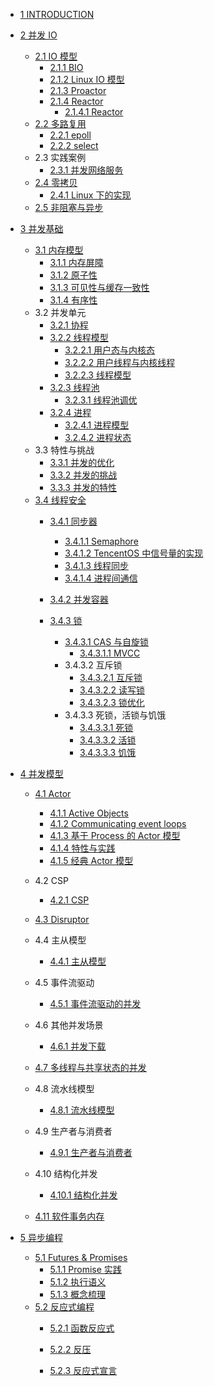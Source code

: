   - [1 INTRODUCTION](/INTRODUCTION.md)
  - [2 并发 IO](/并发%20IO/README.md)
    - [2.1 IO 模型](/并发%20IO/IO%20模型/README.md)
      - [2.1.1 BIO](/并发%20IO/IO%20模型/BIO.md)
      - [2.1.2 Linux IO 模型](/并发%20IO/IO%20模型/Linux%20IO%20模型.md)
      - [2.1.3 Proactor](/并发%20IO/IO%20模型/Proactor.md)
      - [2.1.4 Reactor](/并发%20IO/IO%20模型/Reactor/README.md)
        - [2.1.4.1 Reactor](/并发%20IO/IO%20模型/Reactor/Reactor.md)
    - [2.2 多路复用](/并发%20IO/多路复用/README.md)
      - [2.2.1 epoll](/并发%20IO/多路复用/epoll.md)
      - [2.2.2 select](/并发%20IO/多路复用/select.md)
    - 2.3 实践案例
      - [2.3.1 并发网络服务](/并发%20IO/实践案例/并发网络服务.md)
    - [2.4 零拷贝](/并发%20IO/零拷贝/README.md)
      - [2.4.1 Linux 下的实现](/并发%20IO/零拷贝/Linux%20下的实现.md)
    - [2.5 非阻塞与异步](/并发%20IO/非阻塞与异步.md)
  - [3 并发基础](/并发基础/README.md)
    - [3.1 内存模型](/并发基础/内存模型/README.md)
      - [3.1.1 内存屏障](/并发基础/内存模型/内存屏障.md)
      - [3.1.2 原子性](/并发基础/内存模型/原子性.md)
      - [3.1.3 可见性与缓存一致性](/并发基础/内存模型/可见性与缓存一致性.md)
      - [3.1.4 有序性](/并发基础/内存模型/有序性.md)
    - 3.2 并发单元
      - [3.2.1 协程](/并发基础/并发单元/协程.md)
      - [3.2.2 线程模型](/并发基础/并发单元/线程模型/README.md)
        - [3.2.2.1 用户态与内核态](/并发基础/并发单元/线程模型/用户态与内核态.md)
        - [3.2.2.2 用户线程与内核线程](/并发基础/并发单元/线程模型/用户线程与内核线程.md)
        - [3.2.2.3 线程模型](/并发基础/并发单元/线程模型/线程模型.md)
      - [3.2.3 线程池](/并发基础/并发单元/线程池/README.md)
        - [3.2.3.1 线程池调优](/并发基础/并发单元/线程池/线程池调优.md)
      - [3.2.4 进程](/并发基础/并发单元/进程/README.md)
        - [3.2.4.1 进程模型](/并发基础/并发单元/进程/进程模型.md)
        - [3.2.4.2 进程状态](/并发基础/并发单元/进程/进程状态.md)
    - 3.3 特性与挑战
      - [3.3.1 并发的优化](/并发基础/特性与挑战/并发的优化.md)
      - [3.3.2 并发的挑战](/并发基础/特性与挑战/并发的挑战.md)
      - [3.3.3 并发的特性](/并发基础/特性与挑战/并发的特性.md)
    - [3.4 线程安全](/并发基础/线程安全/README.md)
      - [3.4.1 同步器](/并发基础/线程安全/同步器/README.md)
        - [3.4.1.1 Semaphore](/并发基础/线程安全/同步器/Semaphore.md)
        - [3.4.1.2 TencentOS 中信号量的实现](/并发基础/线程安全/同步器/TencentOS%20中信号量的实现.md)
        - [3.4.1.3 线程同步](/并发基础/线程安全/同步器/线程同步.md)
        - [3.4.1.4 进程间通信](/并发基础/线程安全/同步器/进程间通信.md)
      - [3.4.2 并发容器](/并发基础/线程安全/并发容器/README.md)
        
      - [3.4.3 锁](/并发基础/线程安全/锁/README.md)
        - [3.4.3.1 CAS 与自旋锁](/并发基础/线程安全/锁/CAS%20与自旋锁/README.md)
          - [3.4.3.1.1 MVCC](/并发基础/线程安全/锁/CAS%20与自旋锁/MVCC.md)
        - 3.4.3.2 互斥锁
          - [3.4.3.2.1 互斥锁](/并发基础/线程安全/锁/互斥锁/互斥锁.md)
          - [3.4.3.2.2 读写锁](/并发基础/线程安全/锁/互斥锁/读写锁.md)
          - [3.4.3.2.3 锁优化](/并发基础/线程安全/锁/互斥锁/锁优化.md)
        - 3.4.3.3 死锁，活锁与饥饿
          - [3.4.3.3.1 死锁](/并发基础/线程安全/锁/死锁，活锁与饥饿/死锁.md)
          - [3.4.3.3.2 活锁](/并发基础/线程安全/锁/死锁，活锁与饥饿/活锁.md)
          - [3.4.3.3.3 饥饿](/并发基础/线程安全/锁/死锁，活锁与饥饿/饥饿.md)
  - [4 并发模型](/并发模型/README.md)
    - [4.1 Actor](/并发模型/Actor/README.md)
      - [4.1.1 Active Objects](/并发模型/Actor/Active%20Objects.md)
      - [4.1.2 Communicating event loops](/并发模型/Actor/Communicating%20event-loops.md)
      - [4.1.3 基于 Process 的 Actor 模型](/并发模型/Actor/基于%20Process%20的%20Actor%20模型.md)
      - [4.1.4 特性与实践](/并发模型/Actor/特性与实践.md)
      - [4.1.5 经典 Actor 模型](/并发模型/Actor/经典%20Actor%20模型.md)
    - 4.2 CSP
      - [4.2.1 CSP](/并发模型/CSP/CSP.md)
    - [4.3 Disruptor](/并发模型/Disruptor/README.md)
      
    - 4.4 主从模型
      - [4.4.1 主从模型](/并发模型/主从模型/主从模型.md)
    - 4.5 事件流驱动
      - [4.5.1 事件流驱动的并发](/并发模型/事件流驱动/事件流驱动的并发.md)
    - 4.6 其他并发场景
      - [4.6.1 并发下载](/并发模型/其他并发场景/并发下载.md)
    - [4.7 多线程与共享状态的并发](/并发模型/多线程与共享状态的并发/README.md)
      
    - 4.8 流水线模型
      - [4.8.1 流水线模型](/并发模型/流水线模型/流水线模型.md)
    - 4.9 生产者与消费者
      - [4.9.1 生产者与消费者](/并发模型/生产者与消费者/生产者与消费者.md)
    - 4.10 结构化并发
      - [4.10.1 结构化并发](/并发模型/结构化并发/结构化并发.md)
    - [4.11 软件事务内存](/并发模型/软件事务内存/README.md)
      
  - [5 异步编程](/异步编程/README.md)
    - [5.1 Futures & Promises](/异步编程/Futures%20&%20Promises/README.md)
      - [5.1.1 Promise 实践](/异步编程/Futures%20&%20Promises/Promise%20实践.md)
      - [5.1.2 执行语义](/异步编程/Futures%20&%20Promises/执行语义.md)
      - [5.1.3 概念梳理](/异步编程/Futures%20&%20Promises/概念梳理.md)
    - [5.2 反应式编程](/异步编程/反应式编程/README.md)
      - [5.2.1 函数反应式](/异步编程/反应式编程/函数反应式/README.md)
        
      - [5.2.2 反压](/异步编程/反应式编程/反压.md)
      - [5.2.3 反应式宣言](/异步编程/反应式编程/反应式宣言.md)